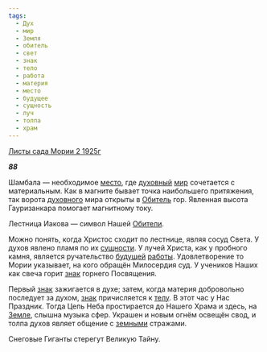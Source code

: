 ```yaml
---
tags:
  - Дух
  - мир
  - Земля
  - обитель
  - свет
  - знак
  - тело
  - работа
  - материя
  - место
  - будущее
  - сущность
  - луч
  - толпа
  - храм
---
```

[Листы сада Мории 2 1925г](https://127.0.0.1:4002/agni/1925)

___88___

Шамбала — необходимое [место](../../../tags/#место), где [духовный](../../../tags/#Дух) [мир](../../../tags/#мир) сочетается с материальным. Как в магните бывает точка наибольшего притяжения, так ворота [духовного](../../../tags/#Дух) мира открыты в [Обитель](../../../tags/#обитель) гор. Явленная высота Гауризанкара помогает магнитному току.   

Лестница Иакова — символ Нашей [Обители](../../../tags/#обитель).   

Можно понять, когда Христос сходит по лестнице, являя сосуд Света. У духов явлено пламя по их [сущности](../../../tags/#сущность). У лучей Христа, как у пробного камня, является ручательство [будущей](../../../tags/#будущее) [работы](../../../tags/#работа). Удовлетворение то Мории указывает, на кого обращён Милосердия суд. У учеников Наших как свеча горит [знак](../../../tags/#знак) горнего Посвящения.   

Первый [знак](../../../tags/#знак) зажигается в духе; затем, когда материя добровольно последует за духом, [знак](../../../tags/#знак) причисляется к [телу](../../../tags/#тело). В этот час у Нас Праздник. Тогда Цепь Неба простирается до Нашего Храма и здесь, на [Земле](../../../tags/#Земля), слышна музыка сфер. Украшен и новым огнём освещён свод, и толпа духов являет общение с [земными](../../../tags/#Земля) стражами.   

Снеговые Гиганты стерегут Великую Тайну.   

